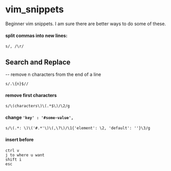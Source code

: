 # vim_snippets

Beginner vim snippets. I am sure there are better ways to do some of these.

#### split commas into new lines:
```
s/, /\r/
```

## Search and Replace

-- remove n characters from the end of a line
```
s/.\{n}$//
```
#### remove first characters
```
s/\(characters\)\(.*$\)/\2/g
```

#### change `'key' : '#some-value',`
```
s/\(.*: \)\('#.*'\)\(,\?\)/\1{'element': \2, 'default': ''}\3/g
```

#### insert before

```
ctrl v
j to where u want
shift i
esc
```
